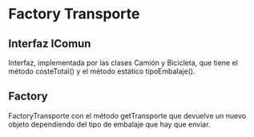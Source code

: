 # Factory Transporte

## Interfaz IComun
Interfaz, implementada por las clases Camión y Bicicleta, que tiene el método costeTotal() y el método estático tipoEmbalaje().

## Factory
FactoryTransporte con el método getTransporte que devuelve un nuevo objeto dependiendo del tipo de embalaje que hay que enviar.
